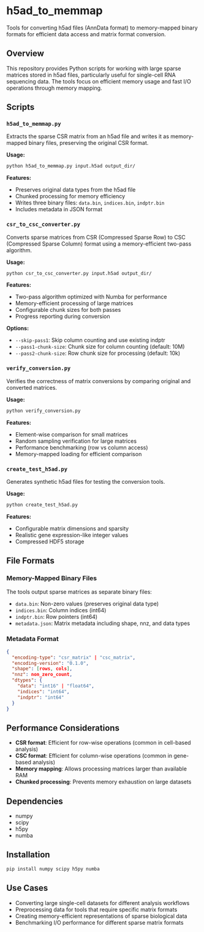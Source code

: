 # h5ad_to_memmap

Tools for converting h5ad files (AnnData format) to memory-mapped binary formats for efficient data access and matrix format conversion.

## Overview

This repository provides Python scripts for working with large sparse matrices stored in h5ad files, particularly useful for single-cell RNA sequencing data. The tools focus on efficient memory usage and fast I/O operations through memory mapping.

## Scripts

### `h5ad_to_memmap.py`

Extracts the sparse CSR matrix from an h5ad file and writes it as memory-mapped binary files, preserving the original CSR format.

**Usage:**
```bash
python h5ad_to_memmap.py input.h5ad output_dir/
```

**Features:**
- Preserves original data types from the h5ad file
- Chunked processing for memory efficiency
- Writes three binary files: `data.bin`, `indices.bin`, `indptr.bin`
- Includes metadata in JSON format

### `csr_to_csc_converter.py`

Converts sparse matrices from CSR (Compressed Sparse Row) to CSC (Compressed Sparse Column) format using a memory-efficient two-pass algorithm.

**Usage:**
```bash
python csr_to_csc_converter.py input.h5ad output_dir/
```

**Features:**
- Two-pass algorithm optimized with Numba for performance
- Memory-efficient processing of large matrices
- Configurable chunk sizes for both passes
- Progress reporting during conversion

**Options:**
- `--skip-pass1`: Skip column counting and use existing indptr
- `--pass1-chunk-size`: Chunk size for column counting (default: 10M)
- `--pass2-chunk-size`: Row chunk size for processing (default: 10k)

### `verify_conversion.py`

Verifies the correctness of matrix conversions by comparing original and converted matrices.

**Usage:**
```bash
python verify_conversion.py
```

**Features:**
- Element-wise comparison for small matrices
- Random sampling verification for large matrices
- Performance benchmarking (row vs column access)
- Memory-mapped loading for efficient comparison

### `create_test_h5ad.py`

Generates synthetic h5ad files for testing the conversion tools.

**Usage:**
```bash
python create_test_h5ad.py
```

**Features:**
- Configurable matrix dimensions and sparsity
- Realistic gene expression-like integer values
- Compressed HDF5 storage

## File Formats

### Memory-Mapped Binary Files

The tools output sparse matrices as separate binary files:

- `data.bin`: Non-zero values (preserves original data type)
- `indices.bin`: Column indices (int64)
- `indptr.bin`: Row pointers (int64)
- `metadata.json`: Matrix metadata including shape, nnz, and data types

### Metadata Format

```json
{
  "encoding-type": "csr_matrix" | "csc_matrix",
  "encoding-version": "0.1.0",
  "shape": [rows, cols],
  "nnz": non_zero_count,
  "dtypes": {
    "data": "int16" | "float64",
    "indices": "int64",
    "indptr": "int64"
  }
}
```

## Performance Considerations

- **CSR format**: Efficient for row-wise operations (common in cell-based analysis)
- **CSC format**: Efficient for column-wise operations (common in gene-based analysis)
- **Memory mapping**: Allows processing matrices larger than available RAM
- **Chunked processing**: Prevents memory exhaustion on large datasets

## Dependencies

- numpy
- scipy
- h5py
- numba

## Installation

```bash
pip install numpy scipy h5py numba
```

## Use Cases

- Converting large single-cell datasets for different analysis workflows
- Preprocessing data for tools that require specific matrix formats
- Creating memory-efficient representations of sparse biological data
- Benchmarking I/O performance for different sparse matrix formats